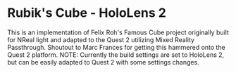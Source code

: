 # Rubik's Cube - HoloLens 2
 
This is an implementation of Felix Roh's Famous Cube project originally built for NReal light and adapted to the Quest 2 utilizing Mixed Reality Passthrough. Shoutout to Marc Frances for getting this hammered onto the Quest 2 platform. NOTE: Currently the build settings are set to HoloLens 2, but can be easily adapted to Quest 2 with some settings changes. 
